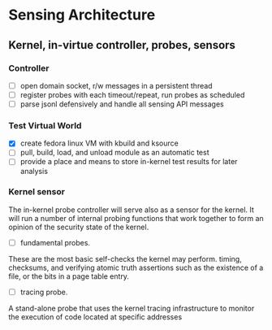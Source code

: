 # Sensing Architecture
## Kernel, in-virtue controller, probes, sensors

### Controller
  - [ ] open domain socket, r/w messages in a persistent thread
  - [ ] register probes with each timeout/repeat, run probes as scheduled
  - [ ] parse jsonl defensively and handle all sensing API messages

### Test Virtual World
  - [x] create fedora linux VM with kbuild and ksource
  - [ ] pull, build, load, and unload module as an automatic test
  - [ ] provide a place and means to store in-kernel test results for later analysis

### Kernel sensor

The in-kernel probe controller will serve also as a sensor for the kernel. It will run a number of internal probing functions that work together to form an opinion of the security state of the kernel.

  - [ ] fundamental probes.  

  These are the most basic self-checks the kernel may perform. timing, checksums, and verifying atomic truth assertions such as the existence of a file, or the bits in a page table entry.

  - [ ] tracing probe.

  A stand-alone probe that uses the kernel tracing infrastructure to monitor the execution of code located at specific addresses
